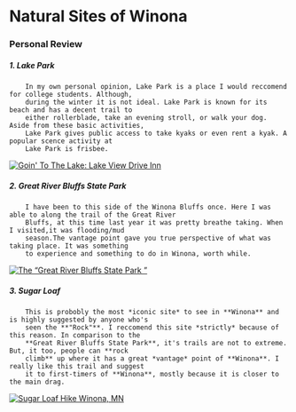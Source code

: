 # Natural Sites of Winona


### Personal Review 


##### 1. Lake Park


        In my own personal opinion, Lake Park is a place I would reccomend for college students. Although,
        during the winter it is not ideal. Lake Park is known for its beach and has a decent trail to
        either rollerblade, take an evening stroll, or walk your dog. Aside from these basic activities,
        Lake Park gives public access to take kyaks or even rent a kyak. A popular scence activity at 
        Lake Park is frisbee.


[![Goin' To The Lake: Lake View Drive Inn](https://www.youtube.com/watch?v=Kb1ptdColdY)](https://www.youtube.com/watch?v=Kb1ptdColdY)


##### 2. Great River Bluffs State Park 
 
 
        I have been to this side of the Winona Bluffs once. Here I was able to along the trail of the Great River
        Bluffs, at this time last year it was pretty breathe taking. When I visited,it was flooding/mud
        season.The vantage point gave you true perspective of what was taking place. It was something
        to experience and something to do in Winona, worth while.

[![The “Great River Bluffs State Park ”](https://www.youtube.com/watch?v=JZmudpkOJLM)](https://www.youtube.com/watch?v=JZmudpkOJLM)


##### 3. Sugar Loaf
        
        
        This is probobly the most *iconic site* to see in **Winona** and is highly suggested by anyone who's 
        seen the **"Rock"**. I reccomend this site *strictly* because of this reason. In comparison to the 
        **Great River Bluffs State Park**, it's trails are not to extreme. But, it too, people can **rock 
        climb** up where it has a great *vantage* point of **Winona**. I really like this trail and suggest  
        it to first-timers of **Winona**, mostly because it is closer to the main drag.
        
[![Sugar Loaf Hike Winona, MN](https://www.youtube.com/watch?v=7Qin0sWDZyo)](https://www.youtube.com/watch?v=7Qin0sWDZyo)     
        
        
        
       
      
        
  

        
         


